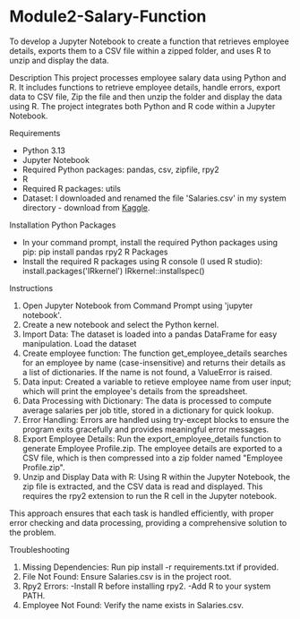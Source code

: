 # Module2-Salary-Function
To develop a Jupyter Notebook to create a function that retrieves employee details, exports them to a CSV file within a zipped folder, and uses R to unzip and display the data.

Description
This project processes employee salary data using Python and R. It includes functions to retrieve employee details, handle errors, export data to CSV file, Zip the file and then unzip the folder and display the data using R. The project integrates both Python and R code within a Jupyter Notebook.

Requirements
- Python 3.13
- Jupyter Notebook
- Required Python packages: pandas, csv, zipfile, rpy2
- R
- Required R packages: utils
- Dataset: I downloaded and renamed the file 'Salaries.csv' in my system directory - download from [Kaggle](https://www.kaggle.com/code/itshorus/sf-salary).

Installation
Python Packages
- In your command prompt, install the required Python packages using pip: pip install pandas rpy2
R Packages
- Install the required R packages using R console (I used R studio): 
install.packages('IRkernel')
IRkernel::installspec()


Instructions
1. Open Jupyter Notebook from Command Prompt using 'jupyter notebook'.
2. Create a new notebook and select the Python kernel.
3. Import Data: The dataset is loaded into a pandas DataFrame for easy manipulation. Load the dataset 
4. Create employee function: The function get_employee_details searches for an employee by name (case-insensitive) and returns their details as a list of dictionaries. If the name is not found, a ValueError is raised.
5. Data input: Created a variable to retieve employee name from user input; which will print the employee's details from the spreadsheet.
6. Data Processing with Dictionary: The data is processed to compute average salaries per job title, stored in a dictionary for quick lookup.
7. Error Handling: Errors are handled using try-except blocks to ensure the program exits gracefully and provides meaningful error messages.
8. Export Employee Details: Run the export_employee_details function to generate Employee Profile.zip. The employee details are exported to a CSV file, which is then compressed into a zip folder named "Employee Profile.zip".
9. Unzip and Display Data with R: Using R within the Jupyter Notebook, the zip file is extracted, and the CSV data is read and displayed. This requires the rpy2 extension to  run the R cell in the Jupyter notebook.

This approach ensures that each task is handled efficiently, with proper error checking and data processing, providing a comprehensive solution to the problem.


Troubleshooting
1. Missing Dependencies: Run pip install -r requirements.txt if provided.
2. File Not Found: Ensure Salaries.csv is in the project root.
3. Rpy2 Errors:
  -Install R before installing rpy2.
  -Add R to your system PATH.
4. Employee Not Found: Verify the name exists in Salaries.csv.
